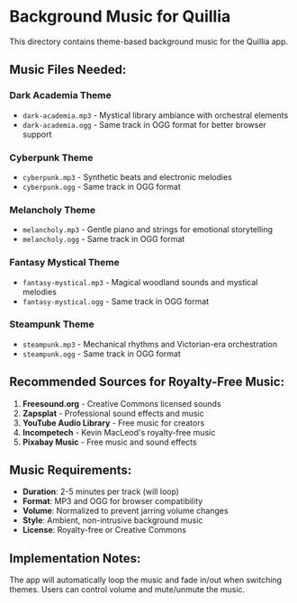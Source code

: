 # Background Music for Quillia

This directory contains theme-based background music for the Quillia app.

## Music Files Needed:

### Dark Academia Theme
- `dark-academia.mp3` - Mystical library ambiance with orchestral elements
- `dark-academia.ogg` - Same track in OGG format for better browser support

### Cyberpunk Theme  
- `cyberpunk.mp3` - Synthetic beats and electronic melodies
- `cyberpunk.ogg` - Same track in OGG format

### Melancholy Theme
- `melancholy.mp3` - Gentle piano and strings for emotional storytelling
- `melancholy.ogg` - Same track in OGG format

### Fantasy Mystical Theme
- `fantasy-mystical.mp3` - Magical woodland sounds and mystical melodies
- `fantasy-mystical.ogg` - Same track in OGG format

### Steampunk Theme
- `steampunk.mp3` - Mechanical rhythms and Victorian-era orchestration
- `steampunk.ogg` - Same track in OGG format

## Recommended Sources for Royalty-Free Music:

1. **Freesound.org** - Creative Commons licensed sounds
2. **Zapsplat** - Professional sound effects and music
3. **YouTube Audio Library** - Free music for creators
4. **Incompetech** - Kevin MacLeod's royalty-free music
5. **Pixabay Music** - Free music and sound effects

## Music Requirements:

- **Duration**: 2-5 minutes per track (will loop)
- **Format**: MP3 and OGG for browser compatibility
- **Volume**: Normalized to prevent jarring volume changes
- **Style**: Ambient, non-intrusive background music
- **License**: Royalty-free or Creative Commons

## Implementation Notes:

The app will automatically loop the music and fade in/out when switching themes. Users can control volume and mute/unmute the music.
